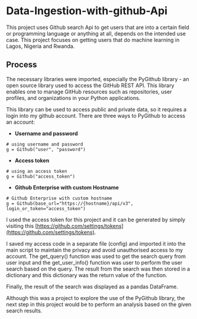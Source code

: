 # Data-Ingestion-with-github-Api

This project uses Github search Api to get users that are into a certain field or programming language or anything at all, depends on the intended use case.
This project focuses on getting users that do machine learning in Lagos, Nigeria and Rwanda.

## Process

The necessary libraries were imported, especially the PyGithub library - an open source library used to access the GitHub REST API. This library enables one to manage GitHub resources such as repositories, user profiles, and organizations in your Python applications.

This library can be used to access public and private data, so it requires a login into my github account. There are three ways to PyGithub to access an account:
- **Username and password**
```
# using username and password
g = Github("user", "password")
```
- **Access token**
```
# using an access token
g = Github("access_token")
```
- **Github Enterprise with custom Hostname**
```
# Github Enterprise with custom hostname
g = Github(base_url="https://{hostname}/api/v3", login_or_token="access_token")
```

I used the access token for this project and it can be generated by simply visiting this [https://github.com/settings/tokens](https://github.com/settings/tokens). 

I saved my access code in a separate file (config) and imported it into the main script to maintain the privacy and avoid unauthorised access to my account.
The get_query() function was used to get the search query from user input and the get_user_info() function was user to perform the user search based on the query. The result from the search was then stored in a dictionary and this dictionary was the return value of the function.

Finally, the result of the search was displayed as a pandas DataFrame.

Although this was a project to explore the use of the PyGithub library, the next step in this project would be to perform an analysis based on the given search results.
